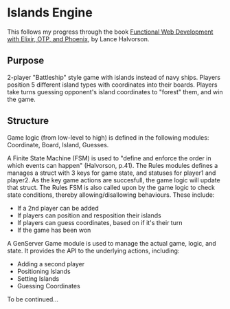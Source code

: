 # Islands Engine

This follows my progress through the book
[Functional Web Development with Elixir, OTP, and Phoenix](https://pragprog.com/book/lhelph/functional-web-development-with-elixir-otp-and-phoenix), by Lance Halvorson.

## Purpose

2-player "Battleship" style game with islands instead of navy ships. Players position 5 different island types with coordinates into their boards. Players take turns guessing opponent's island coordinates to "forest" them, and win the game.

## Structure

Game logic (from low-level to high) is defined in the following modules:
Coordinate, Board, Island, Guesses.

A Finite State Machine (FSM) is used to "define and enforce the order in which events can happen" (Halvorson, p.41). The Rules modules defines a manages a struct with 3 keys for game state, and statuses for player1 and player2. As the key game actions are succesfull, the game logic will update that struct. The Rules FSM is also called upon by the game logic to check state conditions, thereby allowing/disallowing behaviours. These include:

* If a 2nd player can be added
* If players can position and resposition their islands
* If players can guess coordinates, based on if it's their turn
* If the game has been won

A GenServer Game module is used to manage the actual game, logic, and state. It provides the API to the underlying actions, including:

* Adding a second player
* Positioning Islands
* Setting Islands
* Guessing Coordinates

To be continued...
